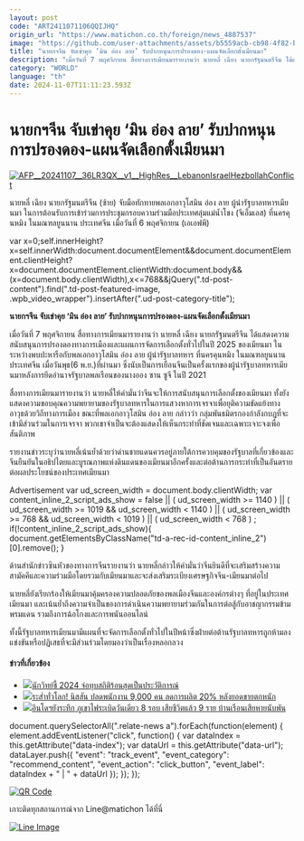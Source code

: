 ```yaml
---
layout: post
code: "ART2411071106QQIJHQ"
origin_url: "https://www.matichon.co.th/foreign/news_4887537"
image: "https://github.com/user-attachments/assets/b5559acb-cb98-4f82-b17a-2089f04f121b"
title: "นายกฯจีน จับเข่าคุย ‘มิน อ่อง ลาย’ รับปากหนุนการปรองดอง-แผนจัดเลือกตั้งเมียนมา"
description: "เมื่อวันที่ 7 พฤศจิกายน สื่อทางการเมียนมารายงานว่า นายหลี่ เฉียง นายกรัฐมนตรีจีน ได้แสดงความสนับสนุนการปรองดองทางการเมืองและแผนการจัดการเลือกตั้งทั่วไปในปี 2025 ของเมียนมา ในระหว่างพบปะหารือกับพลเอกอาวุโสมิน อ่อง ลาย ผู้นำรัฐบาลทหาร ที่นครคุนหมิง ในมณฑลยูนนาน ประเทศจีน เมื่อวันพุธ(6 พ.ย.)ที่ผ่านมา ซึ่งนับเป็นการเยือนจีนเป็นครั้งแรกของผู้นำรัฐบาลทหารเมียนมาหลังการยึดอำนาจรัฐบาลพลเรือนของนางออง ซาน ซูจี ในปี 2021"
category: "WORLD"
language: "th"
date: 2024-11-07T11:11:23.593Z
---
```


# นายกฯจีน จับเข่าคุย ‘มิน อ่อง ลาย’ รับปากหนุนการปรองดอง-แผนจัดเลือกตั้งเมียนมา

[![](https://www.matichon.co.th/wp-content/uploads/2024/11/AFP__20241107__36LR3QX__v1__HighRes__LebanonIsraelHezbollahConflict-2.jpg "AFP__20241107__36LR3QX__v1__HighRes__LebanonIsraelHezbollahConflict")](https://www.matichon.co.th/wp-content/uploads/2024/11/AFP__20241107__36LR3QX__v1__HighRes__LebanonIsraelHezbollahConflict-2.jpg)

นายหลี่ เฉียง นายกรัฐมนตรีจีน (ซ้าย) จับมือทักทายพลเอกอาวุโสมิน อ่อง ลาย ผู้นำรัฐบาลทหารเมียนมา ในการต้อนรับการเข้าร่วมการประชุมกรอบความร่วมมือประเทศลุ่มแม่น้ำโขง (จีเอ็มเอส) ที่นครคุนหมิง ในมณฑลยูนนาน ประเทศจีน เมื่อวันที่ 6 พฤศจิกายน (เอเอฟพี)

var x=0;self.innerHeight?x=self.innerWidth:document.documentElement&&document.documentElement.clientHeight?x=document.documentElement.clientWidth:document.body&&(x=document.body.clientWidth),x<=768&&jQuery(".td-post-content").find(".td-post-featured-image, .wpb\_video\_wrapper").insertAfter(".ud-post-category-title");

**นายกฯจีน จับเข่าคุย ‘มิน อ่อง ลาย’ รับปากหนุนการปรองดอง-แผนจัดเลือกตั้งเมียนมา**

เมื่อวันที่ 7 พฤศจิกายน สื่อทางการเมียนมารายงานว่า นายหลี่ เฉียง นายกรัฐมนตรีจีน ได้แสดงความสนับสนุนการปรองดองทางการเมืองและแผนการจัดการเลือกตั้งทั่วไปในปี 2025 ของเมียนมา ในระหว่างพบปะหารือกับพลเอกอาวุโสมิน อ่อง ลาย ผู้นำรัฐบาลทหาร ที่นครคุนหมิง ในมณฑลยูนนาน ประเทศจีน เมื่อวันพุธ(6 พ.ย.)ที่ผ่านมา ซึ่งนับเป็นการเยือนจีนเป็นครั้งแรกของผู้นำรัฐบาลทหารเมียนมาหลังการยึดอำนาจรัฐบาลพลเรือนของนางออง ซาน ซูจี ในปี 2021

สื่อทางการเมียนมารายงานว่า นายหลี่ให้คำมั่นว่าจีนจะให้การสนับสนุนการเลือกตั้งของเมียนมา ทั้งยังแสดงความขอบคุณความพยายามของรัฐบาลทหารในการแสวงหาการเจรจาเพื่อยุติความขัดแย้งทางอาวุธด้วยวิถีทางการเมือง ขณะที่พลเอกอาวุโสมิน อ่อง ลาย กล่าวว่า กลุ่มพันธมิตรกองกำลังกบฎที่จะเข้ามีส่วนร่วมในการเจรจา พวกเขาจำเป็นจะต้องแสดงให้เห็นกระทำที่ชัดเจนและเฉพาะเจาะจงเพื่อสันติภาพ

รายงานข่าวระบุว่านายหลี่เน้นย้ำด้วยว่าด่านชายแดนควรอยู่ภายใต้การควบคุมของรัฐบาลที่เกี่ยวข้องและจีนยืนยันในอธิปไตยและบูรณภาพแห่งดินแดนของเมียนมาอีกครั้งและต่อต้านการกระทำที่เป็นอันตรายต่อผลประโยชน์ของประเทศเมียนมา

Advertisement var ud\_screen\_width = document.body.clientWidth; var content\_inline\_2\_script\_ads\_show = false || ( ud\_screen\_width >= 1140 ) || ( ud\_screen\_width >= 1019 && ud\_screen\_width < 1140 ) || ( ud\_screen\_width >= 768 && ud\_screen\_width < 1019 ) || ( ud\_screen\_width < 768 ) ; if(!content\_inline\_2\_script\_ads\_show){ document.getElementsByClassName("td-a-rec-id-content\_inline\_2")\[0\].remove(); }

ด้านสำนักข่าวซินหัวของทางการจีนรายงานว่า นายหลี่กล่าวให้คำมั่นว่าจีนยินดีที่จะเสริมสร้างความสามัคคีและความร่วมมือโดยรวมกับเมียนมาและจะส่งเสริมระเบียงเศรษฐกิจจีน-เมียนมาต่อไป

นายหลี่ยังเรียกร้องให้เมียนมาคุ้มครองความปลอดภัยของพลเมืองจีนและองค์กรต่างๆ ที่อยู่ในประเทศเมียนมา และเน้นย้ำถึงความจำเป็นของการดำเนินความพยายามร่วมกันในการต่อสู้กับอาชญากรรมข้ามพรมแดน รวมถึงการฉ้อโกงและการพนันออนไลน์

ทั้งนี้รัฐบาลทหารเมียนมามีแผนที่จะจัดการเลือกตั้งทั่วไปในปีหน้าซึ่งฝ่ายต่อต้านรัฐบาลทหารถูกห้ามลงแข่งขันหรือปฏิเสธที่จะมีส่วนร่วมโดยมองว่าเป็นเรื่องหลอกลวง

#### ข่าวที่เกี่ยวข้อง

*   [![](https://www.matichon.co.th/wp-content/uploads/2024/11/AP24312090029036-728.jpg)นักวิทย์ชี้ 2024 จ่อทุบสถิติร้อนสุดเป็นประวัติการณ์](https://www.matichon.co.th/foreign/news_4887411)
*   [![](https://www.matichon.co.th/wp-content/uploads/2024/11/727527-1.jpg)ระส่ำทั่วโลก! นิสสัน ปลดพนักงาน 9,000 คน ลดการผลิต 20% หลังยอดขายตกหนัก](https://www.matichon.co.th/economy/auto/news_4887285)
*   [![](https://www.matichon.co.th/wp-content/uploads/2024/11/b4.jpg)อินโดฯยังระทึก ภูเขาไฟระเบิดวันเดียว 8 รอบ เสียชีวิตแล้ว 9 ราย บ้านเรือนเสียหายนับพัน](https://www.matichon.co.th/foreign/news_4887230)

document.querySelectorAll(".relate-news a").forEach(function(element) { element.addEventListener("click", function() { var dataIndex = this.getAttribute("data-index"); var dataUrl = this.getAttribute("data-url"); dataLayer.push({ "event": "track\_event", "event\_category": "recommend\_content", "event\_action": "click\_button", "event\_label": dataIndex + " | " + dataUrl }); }); });

[![QR Code](https://www.matichon.co.th/wp-content/uploads/2023/07/wob1371z.jpg)](https://lin.ee/ht0nDxX)

เกาะติดทุกสถานการณ์จาก Line@matichon ได้ที่นี่

[![Line Image](https://www.matichon.co.th/wp-content/uploads/2023/07/th.png)](https://lin.ee/ht0nDxX)